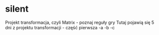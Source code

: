 # silent
Projekt transformacja, czyli Matrix - poznaj reguły gry
Tutaj pojawią się 5 dni z projektu transformacji - część pierwsza
-a
-b
-c
